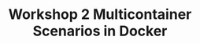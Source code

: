 ---
menu:
  sidebar:
    identifier: taller2_escenarios_multicontenedor
    name: Workshop 2 Multicontainer Scenarios in Docker
    parent: docker
    weight: 0
title: Workshop 2 Multicontainer Scenarios in Docker
---